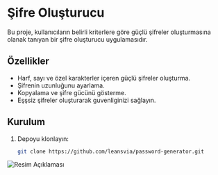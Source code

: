 # Şifre Oluşturucu

Bu proje, kullanıcıların belirli kriterlere göre güçlü şifreler oluşturmasına olanak tanıyan bir şifre oluşturucu uygulamasıdır.

## Özellikler

- Harf, sayı ve özel karakterler içeren güçlü şifreler oluşturma.
- Şifrenin uzunluğunu ayarlama.
- Kopyalama ve şifre gücünü gösterme.
- Eşşsiz şifreler oluşturarak guvenliginizi sağlayın.

## Kurulum

1. Depoyu klonlayın:
   ```bash
   git clone https://github.com/leansvia/password-generator.git
![Resim Açıklaması](img.png)

